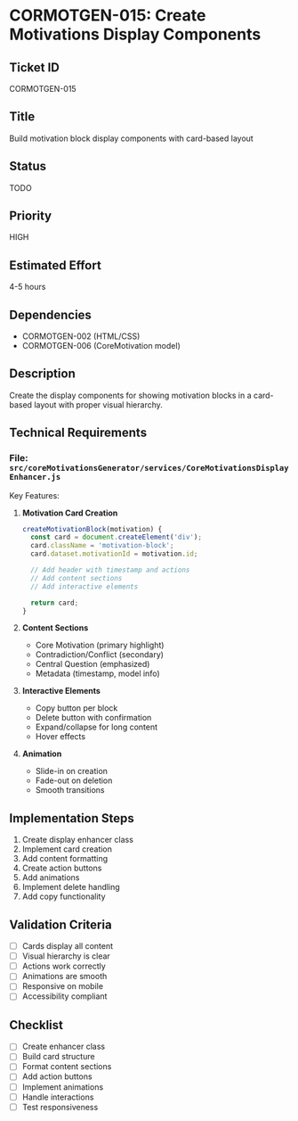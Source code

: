# CORMOTGEN-015: Create Motivations Display Components

## Ticket ID

CORMOTGEN-015

## Title

Build motivation block display components with card-based layout

## Status

TODO

## Priority

HIGH

## Estimated Effort

4-5 hours

## Dependencies

- CORMOTGEN-002 (HTML/CSS)
- CORMOTGEN-006 (CoreMotivation model)

## Description

Create the display components for showing motivation blocks in a card-based layout with proper visual hierarchy.

## Technical Requirements

### File: `src/coreMotivationsGenerator/services/CoreMotivationsDisplayEnhancer.js`

Key Features:

1. **Motivation Card Creation**

   ```javascript
   createMotivationBlock(motivation) {
     const card = document.createElement('div');
     card.className = 'motivation-block';
     card.dataset.motivationId = motivation.id;

     // Add header with timestamp and actions
     // Add content sections
     // Add interactive elements

     return card;
   }
   ```

2. **Content Sections**
   - Core Motivation (primary highlight)
   - Contradiction/Conflict (secondary)
   - Central Question (emphasized)
   - Metadata (timestamp, model info)

3. **Interactive Elements**
   - Copy button per block
   - Delete button with confirmation
   - Expand/collapse for long content
   - Hover effects

4. **Animation**
   - Slide-in on creation
   - Fade-out on deletion
   - Smooth transitions

## Implementation Steps

1. Create display enhancer class
2. Implement card creation
3. Add content formatting
4. Create action buttons
5. Add animations
6. Implement delete handling
7. Add copy functionality

## Validation Criteria

- [ ] Cards display all content
- [ ] Visual hierarchy is clear
- [ ] Actions work correctly
- [ ] Animations are smooth
- [ ] Responsive on mobile
- [ ] Accessibility compliant

## Checklist

- [ ] Create enhancer class
- [ ] Build card structure
- [ ] Format content sections
- [ ] Add action buttons
- [ ] Implement animations
- [ ] Handle interactions
- [ ] Test responsiveness
